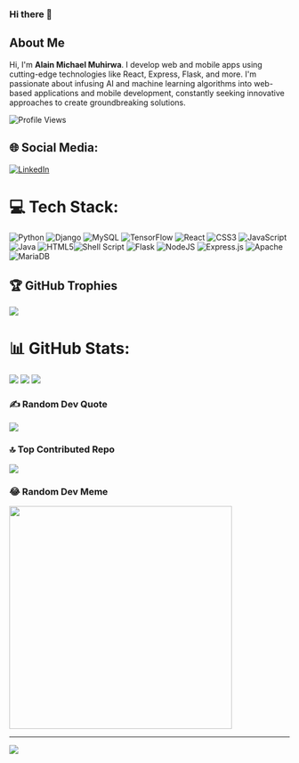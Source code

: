 ### Hi there 👋

## About Me
 Hi, I'm **Alain Michael Muhirwa**. I develop web and mobile apps using cutting-edge technologies like React, Express, Flask, and more.  I'm passionate about infusing AI and machine learning algorithms into web-based applications and mobile development, constantly seeking innovative approaches to create groundbreaking solutions.

![Profile Views](https://komarev.com/ghpvc/?username=alain-michael)

## 🌐 Social Media:
[![LinkedIn](https://img.shields.io/badge/LinkedIn-%230077B5.svg?logo=linkedin&logoColor=white)](https://www.linkedin.com/in/muhirwa-a-michael/)

# 💻 Tech Stack:
![Python](https://img.shields.io/badge/python-3670A0?style=flat-square&logo=python&logoColor=ffdd54) ![Django](https://img.shields.io/badge/django-%23092E20.svg?style=flat-square&logo=django&logoColor=white) ![MySQL](https://img.shields.io/badge/mysql-%2300000f.svg?style=flat-square&logo=mysql&logoColor=white) ![TensorFlow](https://img.shields.io/badge/TensorFlow-%23FF6F00.svg?style=flat-square&logo=TensorFlow&logoColor=white) ![React](https://img.shields.io/badge/react-%2320232a.svg?style=flat-square&logo=react&logoColor=%2361DAFB) ![CSS3](https://img.shields.io/badge/css3-%231572B6.svg?style=flat-square&logo=css3&logoColor=white) ![JavaScript](https://img.shields.io/badge/javascript-%23323330.svg?style=flat-square&logo=javascript&logoColor=%23F7DF1E) ![Java](https://img.shields.io/badge/java-%23ED8B00.svg?style=flat-square&logo=openjdk&logoColor=white) ![HTML5](https://img.shields.io/badge/html5-%23E34F26.svg?style=flat-square&logo=html5&logoColor=white)![Shell Script](https://img.shields.io/badge/shell_script-%23121011.svg?style=flat-square&logo=gnu-bash&logoColor=white) ![Flask](https://img.shields.io/badge/flask-%23000.svg?style=flat-square&logo=flask&logoColor=white) ![NodeJS](https://img.shields.io/badge/node.js-6DA55F?style=flat-square&logo=node.js&logoColor=white) ![Express.js](https://img.shields.io/badge/express.js-%23404d59.svg?style=flat-square&logo=express&logoColor=%2361DAFB) ![Apache](https://img.shields.io/badge/apache-%23D42029.svg?style=flat-square&logo=apache&logoColor=white) ![MariaDB](https://img.shields.io/badge/MariaDB-003545?style=flat-square&logo=mariadb&logoColor=white) 

## 🏆 GitHub Trophies
![](https://github-profile-trophy.vercel.app/?username=alain-michael&theme=tokyonight&no-frame=true&no-bg=true&margin-w=4)

# 📊 GitHub Stats:
![](https://github-readme-stats.vercel.app/api/top-langs/?username=alain-michael&theme=tokyonight&hide_border=true&include_all_commits=false&count_private=true&layout=compact)
![](https://github-readme-streak-stats.herokuapp.com/?user=alain-michael&theme=tokyonight&hide_border=true) 
![](https://github-readme-stats.vercel.app/api?username=alain-michael&theme=tokyonight&hide_border=true&include_all_commits=false&count_private=true) 



### ✍️ Random Dev Quote
![](https://quotes-github-readme.vercel.app/api?type=horizontal&theme=radical)

### 🔝 Top Contributed Repo
![](https://github-contributor-stats.vercel.app/api?username=alain-michael&limit=30&theme=tokyonight&combine_all_yearly_contributions=true&hide_border=true&)

### 😂 Random Dev Meme
<img src='https://randommeme-five.vercel.app/' style="height: 400px;"/>

---
[![](https://visitcount.itsvg.in/api?id=alain-michael&icon=0&color=7)](https://visitcount.itsvg.in)
